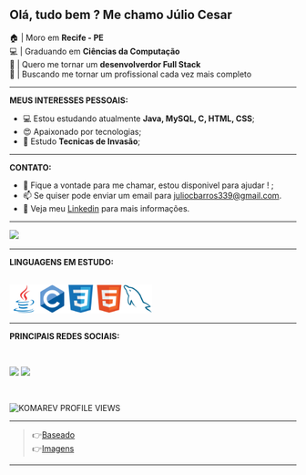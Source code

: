 ## Olá, tudo bem ? Me chamo **Júlio Cesar**

🏠 | Moro em **Recife - PE** <br>
💻 | Graduando em **Ciências da Computação** <br>
🏢 | Quero me tornar um **desenvolverdor Full Stack** <br>
🚀 | Buscando me tornar um profissional cada vez mais completo

---

**MEUS INTERESSES PESSOAIS:**

- 💻 Estou estudando atualmente **Java, MySQL, C, HTML, CSS**;
- 😍 Apaixonado por tecnologias;
- 🔏 Estudo **Tecnicas de Invasão**;

---

**CONTATO:**

* 💬 Fique a vontade para me chamar, estou disponivel para ajudar ! ;
* 📫 Se quiser pode enviar um email para juliocbarros339@gmail.com.
* 📝 Veja meu <a href="www.linkedin.com/in/julioc-barros" target="_blank">Linkedin</a> para mais informações.

---

<div align="left">
<span>
  <img height="170em" src="https://github-readme-stats.vercel.app/api?username=julioc-barros&show_icons=true&include_all_commits=true&count_private=true&theme=slateorange&icon_color=#268bd2&title_color=#268bd2&custom_title=Amaury Julio Cesar GitHub Stats"/>
</span>

---

**LINGUAGENS EM ESTUDO:**

<br>
  <img align="left" alt="JAVA" height="50" width="50" src="https://github.com/devicons/devicon/blob/c7d326b6009e60442abc35fa45706d6f30ee4c8e/icons/java/java-original.svg">
  <img aign="left" alt="MYSQL" height="50" width="50" src="https://github.com/devicons/devicon/blob/c7d326b6009e60442abc35fa45706d6f30ee4c8e/icons/mysql/mysql-original.svg">
  <img align="left" alt="C" height="50" width="50" src="https://github.com/devicons/devicon/blob/c7d326b6009e60442abc35fa45706d6f30ee4c8e/icons/c/c-original.svg">
  <img align="left" alt="CSS" height="50" width="50" src="https://github.com/devicons/devicon/blob/c7d326b6009e60442abc35fa45706d6f30ee4c8e/icons/css3/css3-original.svg">
  <img align="left" alt="HTML" height="50" width="50" src="https://github.com/devicons/devicon/blob/c7d326b6009e60442abc35fa45706d6f30ee4c8e/icons/html5/html5-original.svg">
<br>

---

**PRINCIPAIS REDES SOCIAIS:**

<br>

<a href="https://www.linkedin.com/in/julioc-barros/" target="_blank"><img src="https://img.shields.io/badge/-LinkedIn-%230077B5?style=for-the-badge&logo=linkedin&logoColor=white" target="_blank"></a>
<a href="https://www.instagram.com/juliofogo339/" target="_blank"><img src="https://img.shields.io/badge/-Instagram-%23E4405F?style=for-the-badge&logo=instagram&logoColor=white" target="_blank"></a>

<br>

![KOMAREV PROFILE VIEWS](https://komarev.com/ghpvc/?username=julioc-barros&label=PROFILE+VIEWS&)

---

>👉[Baseado](https://github.com/erik-nathan/) <br>
>👉[Imagens](https://github.com/devicons)

---
